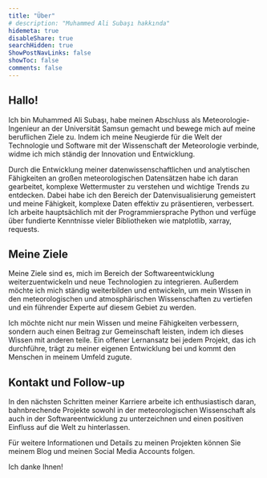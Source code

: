 ```yaml
---
title: "Über"
# description: "Muhammed Ali Subaşı hakkında"
hidemeta: true
disableShare: true
searchHidden: true
ShowPostNavLinks: false
showToc: false
comments: false
---
```


## Hallo!

Ich bin Muhammed Ali Subaşı, habe meinen Abschluss als Meteorologie-Ingenieur an der Universität Samsun gemacht und bewege mich auf meine beruflichen Ziele zu. Indem ich meine Neugierde für die Welt der Technologie und Software mit der Wissenschaft der Meteorologie verbinde, widme ich mich ständig der Innovation und Entwicklung.

Durch die Entwicklung meiner datenwissenschaftlichen und analytischen Fähigkeiten an großen meteorologischen Datensätzen habe ich daran gearbeitet, komplexe Wettermuster zu verstehen und wichtige Trends zu entdecken. Dabei habe ich den Bereich der Datenvisualisierung gemeistert und meine Fähigkeit, komplexe Daten effektiv zu präsentieren, verbessert. Ich arbeite hauptsächlich mit der Programmiersprache Python und verfüge über fundierte Kenntnisse vieler Bibliotheken wie matplotlib, xarray, requests.

## Meine Ziele

Meine Ziele sind es, mich im Bereich der Softwareentwicklung weiterzuentwickeln und neue Technologien zu integrieren. Außerdem möchte ich mich ständig weiterbilden und entwickeln, um mein Wissen in den meteorologischen und atmosphärischen Wissenschaften zu vertiefen und ein führender Experte auf diesem Gebiet zu werden.

Ich möchte nicht nur mein Wissen und meine Fähigkeiten verbessern, sondern auch einen Beitrag zur Gemeinschaft leisten, indem ich dieses Wissen mit anderen teile. Ein offener Lernansatz bei jedem Projekt, das ich durchführe, trägt zu meiner eigenen Entwicklung bei und kommt den Menschen in meinem Umfeld zugute.

## Kontakt und Follow-up

In den nächsten Schritten meiner Karriere arbeite ich enthusiastisch daran, bahnbrechende Projekte sowohl in der meteorologischen Wissenschaft als auch in der Softwareentwicklung zu unterzeichnen und einen positiven Einfluss auf die Welt zu hinterlassen.

Für weitere Informationen und Details zu meinen Projekten können Sie meinem Blog und meinen Social Media Accounts folgen.

Ich danke Ihnen!